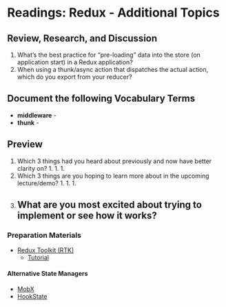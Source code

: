 # Readings: Redux - Additional Topics

## Review, Research, and Discussion

1. What’s the best practice for “pre-loading” data into the store (on application start) in a Redux application?
1. When using a thunk/async action that dispatches the actual action, which do you export from your reducer?

## Document the following Vocabulary Terms

- **middleware** -
- **thunk** -

## Preview

1. Which 3 things had you heard about previously and now have better clarity on?
    1. 
    1. 
    1. 
1. Which 3 things are you hoping to learn more about in the upcoming lecture/demo?
    1. 
    1. 
    1. 
1. What are you most excited about trying to implement or see how it works?
    - 

### Preparation Materials

- [Redux Toolkit (RTK)](https://redux-toolkit.js.org/)
  - [Tutorial](https://redux-toolkit.js.org/tutorials/intermediate-tutorial)

#### Alternative State Managers

- [MobX](https://mobx.js.org/getting-started.html)
- [HookState](https://hookstate.js.org/)

